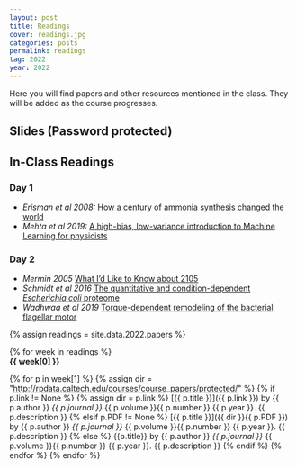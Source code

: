 ```yaml
---
layout: post
title: Readings
cover: readings.jpg
categories: posts
permalink: readings
tag: 2022
year: 2022
---
```

Here you will find papers and other resources mentioned in the class. They will be added as the course progresses.

## Slides (Password protected)


## In-Class Readings
### Day 1
* *Erisman et al 2008:* [How a century of ammonia synthesis changed the world](http://rpdata.caltech.edu/courses/bootcamp2022/howCenturyAmmoniaSynthesisChangedTheWorld.pdf)
* *Mehta et al 2019:* [A high-bias, low-variance introduction to Machine Learning for physicists](http://doi.org/10.1016/j.physrep.2019.03.001)

### Day 2
* *Mermin 2005* [What I’d Like to Know about 2105](http://rpdata.caltech.edu/courses/bootcamp2022/mermin100yearsPhysics.pdf)
* *Schmidt et al 2016* [The quantitative and condition-dependent *Escherichia coli* proteome](http://rpdata.caltech.edu/courses/bootcamp2022/schmidt2016.pdf)
* *Wadhwaa et al 2019* [Torque-dependent remodeling of the bacterial flagellar motor](http://rpdata.caltech.edu/publications/Wadhwa2019a.pdf)

{% assign readings = site.data.2022.papers %}

{% for week in readings %}
<span style="display: block; font-weight: 500"> <b>{{ week[0] }}</b></span>

{% for p in week[1] %}
{% assign dir = "http://rpdata.caltech.edu/courses/course_papers/protected/" %}
{% if p.link != None %}
{% assign dir = p.link %}
[{{ p.title }}]({{ p.link }}) by {{ p.author }} *{{ p.journal }}* {{ p.volume }}{{ p.number }} {{ p.year }}. {{ p.description }}
{% elsif p.PDF != None %}
[{{ p.title }}]({{ dir }}{{ p.PDF }}) by {{ p.author }} *{{ p.journal }}* {{ p.volume }}{{ p.number }} {{ p.year }}. {{ p.description }}
{% else %}
{{p.title}} by {{ p.author }} *{{ p.journal }}* {{ p.volume }}{{ p.number }} {{ p.year }}. {{ p.description }}
{% endif %}
{% endfor %}
{% endfor %}
